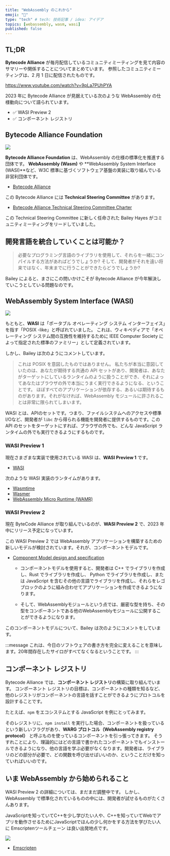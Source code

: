 ```yaml
---
title: "WebAssembly のこれから"
emoji: "🦀"
type: "tech" # tech: 技術記事 / idea: アイデア
topics: [webassembly, wasm, wasi]
published: false
---
```

## TL;DR

**Bytecode Alliance** が毎月配信しているコミュニティミーティングを見て内容のサマリーや関係することについてまとめています。
参照したコミュニティミーティングは、2 月 1 日に配信されたものです。

https://www.youtube.com/watch?v=9pLa7PUhPYA

2023 年に Bytecode Alliance が見据えている次のような WebAssembly の仕様動向について語られています。

- ✅ WASI Preview 2 
- ✅ コンポーネント レジストリ

## Bytecode Alliance Foundation

![](https://storage.googleapis.com/zenn-user-upload/8fff11292fbd-20230207.png)

**Bytecode Alliance Foundation** は、WebAssembly の仕様の標準化を推進する団体です。
**WebAssembly (Wasm)** や **WebAssembly System Interface (WASI)**など、W3C 標準に基づくソフトウェア基盤の実装に取り​​組んでいる非営利団体です。

- [Bytecode Alliance](https://bytecodealliance.org/)

この Bytecode Alliance には **Technical Steering Committee** があります。

- [Bytecode Alliance Technical Steering Committee Charter](https://github.com/bytecodealliance/governance/blob/main/TSC/charter.md)

この Technical Steering Committee に新しく任命された Bailey Hayes がコミュニティミーティングをリードしていました。

## 開発言語を統合していくことは可能か？

> 必要なプログラミング言語のライブラリを使用して、それらを一緒にコンパイルする方法があればどうでしょうか? そして、開発者がそれを遠い将来ではなく、年末までに行うことができたらどうでしょうか?

Bailey によると、まさにこの問いかけこそが Bytecode Alliance が今年解決していこうとしている問題なのです。

## WebAssembly System Interface (WASI)

![](https://storage.googleapis.com/zenn-user-upload/1adeab504a15-20230207.png)

もともと、**WASI** は「ポータブル オペレーティング システム インターフェイス」を指す「POSIX -like」と呼ばれていました。
これは、ウィキペディアで「オペレーティング システム間の互換性を維持するために IEEE Computer Society によって指定された標準のファミリー」として定義されています。

しかし、Bailey は次のようにコメントしています。

> これは POSIX を意図したものではありません。
私たちが本当に意図していたのは、あなたが期待する共通の API セットがあり、開発者は、あなたがターゲットにしているランタイムのように扱うことができ、それによってあなたはブラウザの外で本当にうまく実行できるようになる、ということです。
ほぼすべてのアプリケーションが依存する、あるいは期待するものがあります。それがなければ、WebAssembly モジュールに許されることは非常に限られてしまいます。

WASI とは、APIのセットです。つまり、ファイルシステムへのアクセスや標準I/Oなど、開発者が `libc` から得られる機能を開発者に提供するものです。この API のセットをターゲットにすれば、ブラウザの外でも、どんな JavaScript ランタイムの外でも実行できるようにするものです。

### WASI Preview 1

現在さまざまな実装で使用されている WASI は、**WASI Preview 1** です。

- [WASI](https://wasi.dev/)

次のような WASI 実装のランタイムがあります。

- [Wasmtime](https://wasmtime.dev/)
- [Wasmer](https://wasmer.io/)
- [WebAssembly Micro Runtime (WAMR) ](https://bytecodealliance.github.io/wamr.dev/)

### WASI Preview 2

現在 ByteCode Alliance が取り組んでいるのが、**WASI Preview 2** で、2023 年中にリリース予定になっています。

この WASI Preview 2 では WebAssembly アプリケーションを構築するための新しいモデルが検討されています。それが、コンポーネントモデルです。

- [Component Model design and specification](https://github.com/webassembly/component-model)

  - コンポーネントモデルを使用すると、開発者は C++ でライブラリを作成し、Rust でライブラリを作成し、 Python でライブラリを作成し、または JavaScript を含むその他の言語でライブラリを作成し、それらをレゴブロックのように組み合わせてアプリケーションを作成できるようになります。

  - そして、WebAssemblyモジュールという点では、厳密な型を持ち、その型をコンポーネントである他のWebAssemblyモジュールに公開することができるようになります。

このコンポーネントモデルについて、Bailey は次のようにコメントをしています。

:::message
これは、今日のソフトウェアの書き方を完全に変えることを意味します。20年間存在したサイロがすべてなくなるということです。
:::

## コンポーネント レジストリ

Bytecode Alliance では、**コンポーネント レジストリ**の構築に取り組んでいます。
コンポーネント レジストリの目標は、コンポーネントの種類を知るなど、他のレジストリがコンポーネントの言語を話すことができるようにプロトコルを設計することです。

たとえば、`npm` をエコシステムとする JavaScript を例にとってみます。

そのレジストリに、`npm install` を実行した場合、コンポーネントを扱っているという新しいフラグがあり、**WARG プロトコル（WebAssembly registry protocol）** と呼ぶものを使っているコンポーネントを引っ張ってきます。
そうすれことにより、理論的にはどの言語で書かれたコンポーネントでもインストールできるようになり、他の言語を学ぶ必要がなくなります。開発者は、ライブラリのどの部分が必要で、どの関数を呼び出せばいいのか、ということだけを知っていればいいのです。

## いま WebAssembly から始められること

WASI Preview 2 の詳細については、まだまだ調整中です。
しかし、WebAssembly で標準化されているものの中には、開発者が試せるものがたくさんあります。

JavaScriptを知っていてC++を少し学びたい人や、C++を知っていてWebでアプリを動作させるためにJavaScriptでほんの少し何かをする方法を学びたい人に Emscriptenツールチェーン は良い出発地点です。

![](https://storage.googleapis.com/zenn-user-upload/d12a561c5235-20230207.png)

- [Emscripten](https://emscripten.org/index.html)